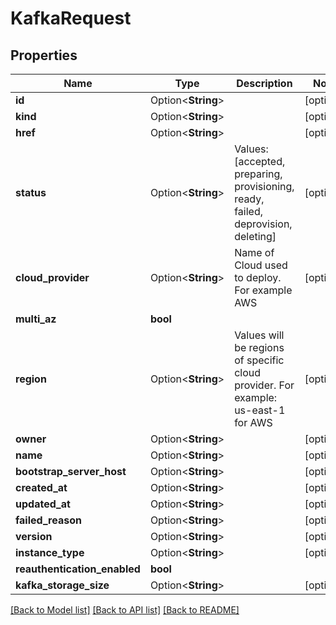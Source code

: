 # KafkaRequest

## Properties

Name | Type | Description | Notes
------------ | ------------- | ------------- | -------------
**id** | Option<**String**> |  | [optional]
**kind** | Option<**String**> |  | [optional]
**href** | Option<**String**> |  | [optional]
**status** | Option<**String**> | Values: [accepted, preparing, provisioning, ready, failed, deprovision, deleting]  | [optional]
**cloud_provider** | Option<**String**> | Name of Cloud used to deploy. For example AWS | [optional]
**multi_az** | **bool** |  | 
**region** | Option<**String**> | Values will be regions of specific cloud provider. For example: us-east-1 for AWS | [optional]
**owner** | Option<**String**> |  | [optional]
**name** | Option<**String**> |  | [optional]
**bootstrap_server_host** | Option<**String**> |  | [optional]
**created_at** | Option<**String**> |  | [optional]
**updated_at** | Option<**String**> |  | [optional]
**failed_reason** | Option<**String**> |  | [optional]
**version** | Option<**String**> |  | [optional]
**instance_type** | Option<**String**> |  | [optional]
**reauthentication_enabled** | **bool** |  | 
**kafka_storage_size** | Option<**String**> |  | [optional]

[[Back to Model list]](../README.md#documentation-for-models) [[Back to API list]](../README.md#documentation-for-api-endpoints) [[Back to README]](../README.md)


